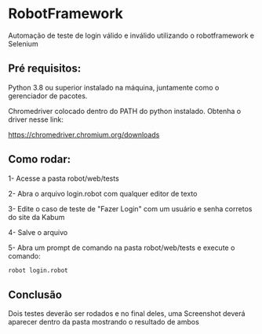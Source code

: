 # RobotFramework
Automação de teste de login válido e inválido utilizando o robotframework e Selenium

## Pré requisitos:

Python 3.8 ou superior instalado na máquina, juntamente como o gerenciador de pacotes.

Chromedriver colocado dentro do PATH do python instalado. Obtenha o driver nesse link:

https://chromedriver.chromium.org/downloads

## Como rodar:

1- Acesse a pasta robot/web/tests

2- Abra o arquivo login.robot com qualquer editor de texto

3- Edite o caso de teste de "Fazer Login" com um usuário e senha corretos do site da Kabum

4- Salve o arquivo

5- Abra um prompt de comando na pasta robot/web/tests e execute o comando: 
```bash 
robot login.robot 
```

## Conclusão
Dois testes deverão ser rodados e no final deles, uma Screenshot deverá aparecer dentro da pasta mostrando o resultado de ambos

